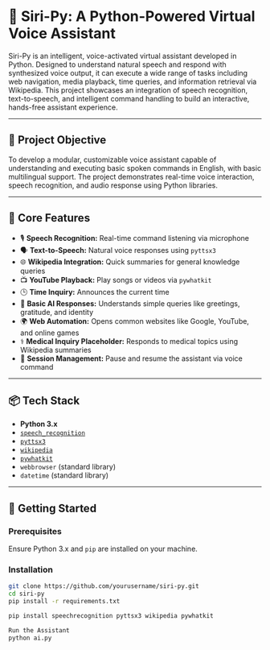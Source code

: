 # 🧠 Siri-Py: A Python-Powered Virtual Voice Assistant

Siri-Py is an intelligent, voice-activated virtual assistant developed in Python. Designed to understand natural speech and respond with synthesized voice output, it can execute a wide range of tasks including web navigation, media playback, time queries, and information retrieval via Wikipedia. This project showcases an integration of speech recognition, text-to-speech, and intelligent command handling to build an interactive, hands-free assistant experience.

---

## 🎯 Project Objective

To develop a modular, customizable voice assistant capable of understanding and executing basic spoken commands in English, with basic multilingual support. The project demonstrates real-time voice interaction, speech recognition, and audio response using Python libraries.

---

## 🔧 Core Features

- 🎙 **Speech Recognition:** Real-time command listening via microphone  
- 🗣 **Text-to-Speech:** Natural voice responses using `pyttsx3`  
- 🌐 **Wikipedia Integration:** Quick summaries for general knowledge queries  
- 📺 **YouTube Playback:** Play songs or videos via `pywhatkit`  
- 🕒 **Time Inquiry:** Announces the current time  
- 🧠 **Basic AI Responses:** Understands simple queries like greetings, gratitude, and identity  
- 🌍 **Web Automation:** Opens common websites like Google, YouTube, and online games  
- ⚕ **Medical Inquiry Placeholder:** Responds to medical topics using Wikipedia summaries  
- 🔄 **Session Management:** Pause and resume the assistant via voice command  

---

## 📦 Tech Stack

- **Python 3.x**
- [`speech_recognition`](https://pypi.org/project/SpeechRecognition/)
- [`pyttsx3`](https://pypi.org/project/pyttsx3/)
- [`wikipedia`](https://pypi.org/project/wikipedia/)
- [`pywhatkit`](https://pypi.org/project/pywhatkit/)
- `webbrowser` (standard library)
- `datetime` (standard library)

---

## 🚀 Getting Started

### Prerequisites

Ensure Python 3.x and `pip` are installed on your machine.

### Installation

```bash
git clone https://github.com/yourusername/siri-py.git
cd siri-py
pip install -r requirements.txt

pip install speechrecognition pyttsx3 wikipedia pywhatkit

Run the Assistant
python ai.py

